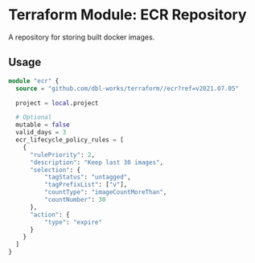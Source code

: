 # Terraform Module: ECR Repository

A repository for storing built docker images.



## Usage

```terraform
module "ecr" {
  source = "github.com/dbl-works/terraform//ecr?ref=v2021.07.05"

  project = local.project

  # Optional
  mutable = false
  valid_days = 3
  ecr_lifecycle_policy_rules = [
    {
      "rulePriority": 2,
      "description": "Keep last 30 images",
      "selection": {
          "tagStatus": "untagged",
          "tagPrefixList": ["v"],
          "countType": "imageCountMoreThan",
          "countNumber": 30
      },
      "action": {
          "type": "expire"
      }
    }
  ]
}
```
